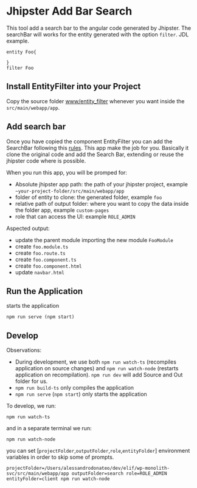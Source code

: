 # Jhipster Add Bar Search
This tool add a search bar to the angular code generated by Jhipster. The searchBar will works for the entity generated with the option `filter`.
JDL example.
````
entity Foo{

}
filter Foo
````

## Install EntityFilter into your Project
Copy the source folder [www/entity_filter](www/entity_filter) whenever you want inside the `src/main/webapp/app`.
## Add search bar
Once you have copied the component EntityFilter you can add the SearchBar following this  [rules](www/entity_filter/readme.md).
This app make the job for you. Basically it clone the original code and add the Search Bar, extending or reuse the jhipster code where is possible.

When you run this app, you will be promped for:
- Absolute jhipster app path: the path of your jhipster project, example `~your-project-folder/src/main/webapp/app`
- folder of entity to clone: the generated folder, example `foo`
- relative path of output folder: where you want to copy the data inside the folder app, example `custom-pages`
- role that can access the UI: example `ROLE_ADMIN`

Aspected output:
- update the parent module importing the new module `FooModule`
- create `foo.module.ts` 
- create `foo.route.ts`
- create `foo.component.ts`
- create `foo.component.html`
- update `navbar.html`

## Run the Application
starts the application
````
npm run serve (npm start)
````

## Develop

Observations:

- During development, we use both `npm run watch-ts` (recompiles application on source changes) and `npm run watch-node` (restarts application on recompilation). `npm run dev` will add Source and Out folder for us.
- `npm run build-ts` only compiles the application
- `npm run serve` (`npm start`) only starts the application

To develop, we run:

```
npm run watch-ts
```

and in a separate terminal we run:
````
npm run watch-node
````
you can set [`projectFolder`,`outputFolder`,`role`,`entityFolder`] environment variables in order to skip some of prompts.
````
projectFolder=/Users/alessandrodonateo/dev/elif/wp-monolith-svc/src/main/webapp/app outputFolder=search role=ROLE_ADMIN entityFolder=client npm run watch-node
````

